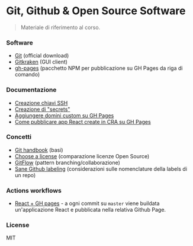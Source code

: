 # Git, Github & Open Source Software
> Materiale di riferimento al corso.

### Software
* [Git](https://git-scm.com/) (official download)
* [Gitkraken](https://www.gitkraken.com/) (GUI client)
* [gh-pages](https://www.npmjs.com/package/gh-pages) (pacchetto NPM per pubblicazione su GH Pages da riga di comando)

### Documentazione
* [Creazione chiavi SSH](https://docs.github.com/en/github/authenticating-to-github/generating-a-new-ssh-key-and-adding-it-to-the-ssh-agent)
* [Creazione di "secrets"](https://docs.github.com/en/actions/reference/encrypted-secrets)
* [Aggiungere domini custom su GH Pages](https://docs.github.com/en/github/working-with-github-pages/managing-a-custom-domain-for-your-github-pages-site#configuring-a-subdomain)
* [Come pubblicare app React create in CRA su GH Pages](https://create-react-app.dev/docs/deployment/#github-pages)

### Concetti
* [Git handbook](https://guides.github.com/introduction/git-handbook/) (basi)
* [Choose a license](https://choosealicense.com/) (comparazione licenze Open Source)
* [GitFlow](https://www.atlassian.com/git/tutorials/comparing-workflows/gitflow-workflow) (pattern branching/collaborazione)
* [Sane Github labeling](https://medium.com/@dave_lunny/sane-github-labels-c5d2e6004b63) (considerazioni sulle nomenclature della labels di un repo)

### Actions workflows
* [React + GH pages](./workflows/react-pages.yml) - a ogni commit su `master` viene buildata un'applicazione React e pubblicata nella relativa Github Page.
<!-- 
* Test on PR - a ogni pull request su `master` vengono eseguiti unit test con Jest e E2E test con Cypress.
* Flutter .apk - a ogni commit su `master` viene buildata un'applicazione Android da una codebase Flutter e il file `.apk` viene poi pubblicato nelle releases del repo.
-->

### License
MIT